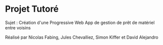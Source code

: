 <h1>Projet Tutoré</h1> 

Sujet : Création d'une Progressive Web App de gestion de prêt de matériel entre voisins

Réalisé par Nicolas Fabing, Jules Chevalliez, Simon Kiffer et David Alejandro
